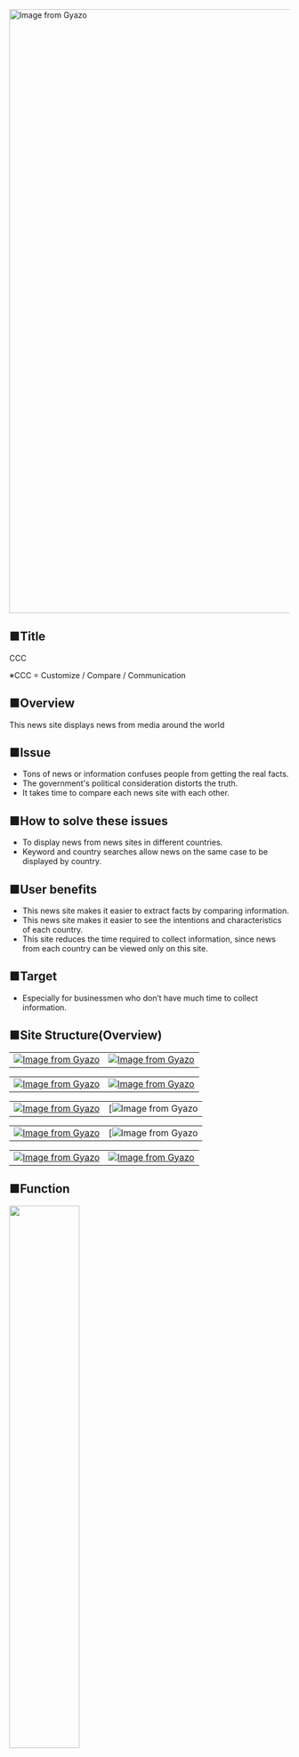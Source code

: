 
<img src="https://i.gyazo.com/7e11f5c51083890f3f47d8615ec1908d.png" alt="Image from Gyazo" width="1086"/>

## ■Title

CCC

※CCC = Customize / Compare / Communication

## ■Overview

This news site displays news from media around the world

## ■Issue

- Tons of news or information confuses people from getting the real facts.
- The government's political consideration distorts the truth.
- It takes time to compare each news site with each other.

## ■How to solve these issues

- To display news from news sites in different countries.
- Keyword and country searches allow news on the same case to be displayed by country.

## ■User benefits

- This news site makes it easier to extract facts by comparing information.
- This news site makes it easier to see the intentions and characteristics of each country.
- This site reduces the time required to collect information, since news from each country can be viewed only on this site.

## ■Target

- Especially for businessmen who don’t have much time to collect information.

## ■Site Structure(Overview)
| |  |  
| :---: | :---: |
| [![Image from Gyazo](https://i.gyazo.com/7a6f8e77b78a9197e6264329dfcce55e.png)](https://gyazo.com/7a6f8e77b78a9197e6264329dfcce55e)  | [![Image from Gyazo](https://i.gyazo.com/ae83d603f141da3fcf2e302ec19dbf38.png)](https://gyazo.com/ae83d603f141da3fcf2e302ec19dbf38)  | 

| |  |  
| :---: | :---: |
| [![Image from Gyazo](https://i.gyazo.com/514b00ccb8ef1242a58dfc60aaa7203f.png)](https://gyazo.com/514b00ccb8ef1242a58dfc60aaa7203f) | [![Image from Gyazo](https://i.gyazo.com/923fed607e854ee341402cb95b735dac.jpg)](https://gyazo.com/923fed607e854ee341402cb95b735dac)  |

| |  |  
| :---: | :---: |
| [![Image from Gyazo](https://i.gyazo.com/204df6dfed4e9bdabe376547e6530402.png)](https://gyazo.com/204df6dfed4e9bdabe376547e6530402) | [![Image from Gyazo](https://i.gyazo.com/f04dd6a0b9328d6b508e2c409b44f02e.png) |

| |  |  
| :---: | :---: |
| [![Image from Gyazo](https://i.gyazo.com/769187d3d9afe2270b04f62f77de80a8.png)](https://gyazo.com/769187d3d9afe2270b04f62f77de80a8) | [![Image from Gyazo](https://i.gyazo.com/f04dd6a0b9328d6b508e2c409b44f02e.png) |

| |  |  
| :---: | :---: | 
|  [![Image from Gyazo](https://i.gyazo.com/bb4901feb704a1b6e991c1a50b514f7d.png)](https://gyazo.com/bb4901feb704a1b6e991c1a50b514f7d) |[![Image from Gyazo](https://i.gyazo.com/99ae22de0ede45f2f993063df6e7df3d.png)](https://gyazo.com/99ae22de0ede45f2f993063df6e7df3d) |

## ■Function
<img src="https://i.gyazo.com/aa0ef15c18aa6252e5b42e8d40aeccb9.png" width=50%>

## ■Features
<img src="https://i.gyazo.com/37188c4d49aba832e157f6e1976a2485.png" width=50%>

## ■How to proceed this project
<table>
  <tr>
    <th>No.</th>
    <th>Item</th>
    <th>Tool</th>
  </tr>
  <tr>
    <td>1</td>
    <td><a href="https://docs.google.com/document/d/1-7E0wb2ygGqYQI_WGOw-aFYexyTBZEFr/edit#heading=h.gjdgxs">Requirement definition document</a></td>
    <td>Google document</td>
  </tr>
  <tr>
    <td>2</td>
    <td><a href="https://docs.google.com/spreadsheets/d/1l-OIbYxRKnTF3TklN7oQB-FJdFRAyg3O/edit#gid=772778396">Project timeline</a></td>
    <td>Google spread sheet</td>
  </tr>
  <tr>
    <td>3</td>
    <td><a href="https://docs.google.com/spreadsheets/d/1-F6f2TumS74V91A9cT0pwxD-k4Nz382L/edit#gid=2106806343">DB design / URL design</a></td>
    <td>Google spread sheet</td>
  </tr>
  <tr>
    <td>4</td>
    <td><a href="https://docs.google.com/presentation/d/1-G7sQM4fU6ebHxHR6zKqS4vRA9kbLrf-/edit#slide=id.p11">Simple UI design</a></td>
    <td>Google slide</td>
  </tr>
  <tr>
    <td>5</td>
    <td><a href="https://www.figma.com/file/NGZnQ8Uumq0tUs75DInClo/CCC?node-id=0%3A1">UI design</a></td>
    <td>Figma</td>
  </tr>
  <tr>
    <td>6</td>
    <td><a href="https://docs.google.com/spreadsheets/d/1-3pKQpNcBUTzKaIYKHpHjmdemOd6-w4u/edit#gid=442711448">Test case list</a></td>
    <td>Google spread sheet</td>
  </tr>
</table>

## ■Test account / URL

◎User account

- Email : test1@test.com
- PW     : password

◎Admin account

- Email : admin@admin.com
- PW     : password

◎URL

[https://whispering-fortress-91546.herokuapp.com/](https://whispering-fortress-91546.herokuapp.com/)
